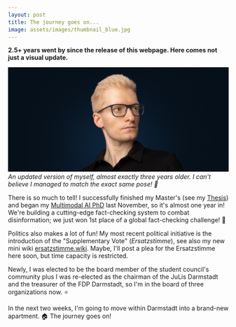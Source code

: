 ```yaml
---
layout: post
title: The journey goes on...
image: assets/images/thumbnail_blue.jpg
---
```


**2.5+ years went by since the release of this webpage. Here comes not just a visual update.**

![mark_post_image](/assets/images/thumbnail_blue.jpg)
_An updated version of myself, almost exactly three years older. I can't believe I managed to match the exact same pose! 🤣_

There is so much to tell! I successfully finished my Master's (see my [Thesis](/assets/documents/thesis_cs_master.pdf)) and began my [Multimodal AI PhD](https://www.informatik.tu-darmstadt.de/mai/multimodal_ai/people_mai/teamdetails_136896.en.jsp) last November, so it's almost one year in! We're building a cutting-edge fact-checking system to combat disinformation; we just won 1st place of a global fact-checking challenge! 🙂

Politics also makes a lot of fun! My most recent political initiative is the introduction of the "Supplementary Vote" (_Ersatzstimme_), see also my new mini wiki [ersatzstimme.wiki](https://ersatzstimme.wiki). Maybe, I'll post a plea for the Ersatzstimme here soon, but time capacity is restricted.

Newly, I was elected to be the board member of the student council's community plus I was re-elected as the chairman of the JuLis Darmstadt and the treasurer of the FDP Darmstadt, so I'm in the board of three organizations now. ⭐

In the next two weeks, I'm going to move within Darmstadt into a brand-new apartment. 🏠 The journey goes on!
